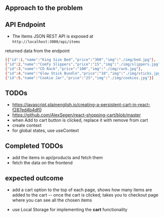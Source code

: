 ## Approach to the problem

## API Endpoint

- The Items JSON REST API is exposed at `http://localhost:3000/api/items`

returned data from the endpoint

```bash
[{"id":1,"name":"King Size Bed","price":"300","img":"./img/bed.jpg"},
{"id":2,"name":"Comfy Slippers","price":"15","img":"./img/slippers.jpg"},
{"id":3,"name":"CD Rack","price":"100","img":"./img/rack.jpg"},
{"id":4,"name":"Glow Stick Bundle","price":"10","img":"./img/sticks.jpg"},
{"id":5,"name":"Cookie Jar","price":"25","img":"./img/cookies.jpg"}]
```

## TODOs

- https://javascript.plainenglish.io/creating-a-persistent-cart-in-react-f287ed4b4df0
- https://github.com/AlexSegen/react-shopping-cart/blob/master
- when Add to cart button is clicked, replace it with remove from cart
- create context
- for global states, use useContext

## Completed TODOs

- add the items in api/products and fetch them
- fetch the data on the frontend

## expected outcome

- add a cart option to the top of each page, shows how many items are added to the cart
  -- once the cart is clicked, takes you to checkout page where you can see all the chosen items

- use Local Storage for implementing the **cart** functionality
